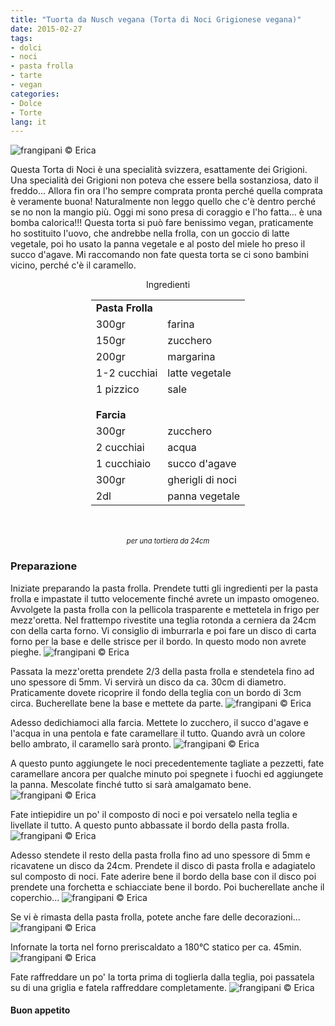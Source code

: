 ```yaml
---
title: "Tuorta da Nusch vegana (Torta di Noci Grigionese vegana)"
date: 2015-02-27
tags:
- dolci
- noci
- pasta frolla
- tarte
- vegan
categories:
- Dolce
- Torte
lang: it
---
```

![](header.jpg "frangipani © Erica")

Questa Torta di Noci è una specialità svizzera, esattamente dei Grigioni. Una specialità dei Grigioni non poteva che essere bella sostanziosa, dato il freddo... Allora fin ora l'ho sempre comprata pronta perché quella comprata è veramente buona! Naturalmente non leggo quello che c'è dentro perché se no non la mangio più. Oggi mi sono presa di coraggio e l'ho fatta... è una bomba calorica!!! Questa torta si può fare benissimo vegan, praticamente ho sostituito l'uovo, che andrebbe nella frolla, con un goccio di latte vegetale, poi ho usato la panna vegetale e al posto del miele ho preso il succo d'agave. Mi raccomando non fate questa torta se ci sono bambini vicino, perché c'è il caramello.


<div id="wrapper" style="text-align: center">
  <div id="yourdiv" style="display: inline-block;">
    <div class="ingredients">
      <div class="ingredients-title">Ingredienti</div>
      <table>
        <tbody>
          <tr>
            <td colspan="2"><b>Pasta Frolla</b></td>
          </tr>
          <tr>
            <td>300gr</td>
            <td>farina</td>
          </tr>
          <tr>
            <td>150gr</td>
            <td>zucchero</td>
          </tr>
          <tr>
            <td>200gr</td>
            <td>margarina</td>
          </tr>
          <tr>
            <td>1-2 cucchiai</td>
            <td>latte vegetale</td>
          </tr>
          <tr>
            <td>1 pizzico</td>
            <td>sale</td>
          </tr>
          <tr style="height: 15px;"></tr>
          <tr>          
            <td colspan="2"><b>Farcia</b></td>
          </tr>
          <tr>
            <td>300gr</td>
            <td>zucchero</td>
          </tr>
          <tr>
            <td>2 cucchiai</td>
            <td>acqua</td>
          </tr>
          <tr>
            <td>1 cucchiaio</td>
            <td>succo d'agave</td>
          </tr>
          <tr>
            <td>300gr</td>
            <td>gherigli di noci</td>
          </tr>
          <tr>
            <td>2dl</td>
            <td>panna vegetale</td>  
          </tr>
        </tbody>
      </table>
      <br></br>
      <i class="pull-right" style="font-size: 80%;">per una tortiera da 24cm</i>
    </div>
  </div>
</div>


<h3>
  <font color="grey">
    <i class="fa-solid fa-gears"></i>
  </font> Preparazione
</h3>

Iniziate preparando la pasta frolla. Prendete tutti gli ingredienti per la pasta frolla e impastate il tutto velocemente finché avrete un impasto omogeneo. Avvolgete la pasta frolla con la pellicola trasparente e mettetela in frigo per mezz'oretta.
Nel frattempo rivestite una teglia rotonda a cerniera da 24cm con della carta forno. Vi consiglio di imburrarla e poi fare un disco di carta forno per la base e delle strisce per il bordo. In questo modo non avrete pieghe.
![](tegliarivestita.jpg "frangipani © Erica")

Passata la mezz'oretta prendete 2/3 della pasta frolla e stendetela fino ad uno spessore di 5mm. Vi servirà un disco da ca. 30cm di diametro. Praticamente dovete ricoprire il fondo della teglia con un bordo di 3cm circa. Bucherellate bene la base e mettete da parte.
![](basefrolla.jpg "frangipani © Erica")

Adesso dedichiamoci alla farcia. Mettete lo zucchero, il succo d'agave e l'acqua in una pentola e fate caramellare il tutto. Quando avrà un colore bello ambrato, il caramello sarà pronto.
![](caramello.jpg "frangipani © Erica")

A questo punto aggiungete le noci precedentemente tagliate a pezzetti, fate caramellare ancora per qualche minuto poi spegnete i fuochi ed aggiungete la panna. Mescolate finché tutto si sarà amalgamato bene.
![](farcia.jpg "frangipani © Erica")

Fate intiepidire un po' il composto di noci e poi versatelo nella teglia e livellate il tutto. A questo punto abbassate il bordo della pasta frolla.
![](farcita.jpg "frangipani © Erica")

Adesso stendete il resto della pasta frolla fino ad uno spessore di 5mm e ricavatene un disco da 24cm. Prendete il disco di pasta frolla e adagiatelo sul composto di noci. Fate aderire bene il bordo della base con il disco poi prendete una forchetta e schiacciate bene il bordo. Poi bucherellate anche il coperchio...
![](finita.jpg "frangipani © Erica")

Se vi è rimasta della pasta frolla, potete anche fare delle decorazioni...
![](decorata.jpg "frangipani © Erica")

Infornate la torta nel forno preriscaldato a 180°C statico per ca. 45min.
![](sfornata.jpg "frangipani © Erica")

Fate raffreddare un po' la torta prima di toglierla dalla teglia, poi passatela su di una griglia e fatela raffreddare completamente.
![](risultato.jpg "frangipani © Erica")

<h4>Buon appetito
  <font color="red">
    <i class="fa-regular fa-face-smile"></i>
  </font>
</h4>
